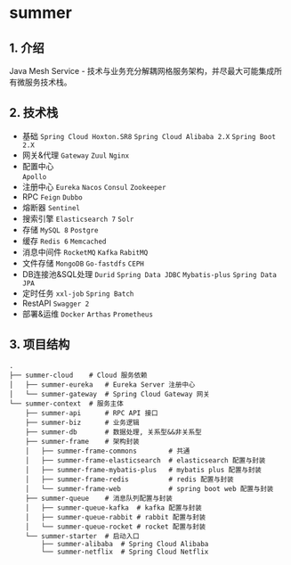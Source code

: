 # summer

## 1. 介绍

Java Mesh Service - 技术与业务充分解耦网格服务架构，并尽最大可能集成所有微服务技术栈。

## 2. 技术栈

- 基础
  `Spring Cloud Hoxton.SR8` `Spring Cloud Alibaba 2.X` `Spring Boot 2.X`
- 网关&代理
  `Gateway` `Zuul` `Nginx`
- 配置中心  
  `Apollo`
- 注册中心
  `Eureka` `Nacos` `Consul` `Zookeeper`
- RPC
  `Feign` `Dubbo`
- 熔断器
  `Sentinel`
- 搜索引擎
  `Elasticsearch 7` `Solr`
- 存储
  `MySQL 8` `Postgre`
- 缓存
  `Redis 6` `Memcached`
- 消息中间件
  `RocketMQ` `Kafka` `RabitMQ`
- 文件存储
  `MongoDB` `Go-fastdfs` `CEPH`
- DB连接池&SQL处理
  `Durid` `Spring Data JDBC` `Mybatis-plus` `Spring Data JPA`
- 定时任务
  `xxl-job` `Spring Batch`
- RestAPI
  `Swagger 2`
- 部署&运维
  `Docker` `Arthas` `Prometheus`

## 3. 项目结构

```shell
.
├── summer-cloud    # Cloud 服务依赖
│   ├── summer-eureka   # Eureka Server 注册中心
│   └── summer-gateway  # Spring Cloud Gateway 网关
└── summer-context  # 服务主体
    ├── summer-api      # RPC API 接口
    ├── summer-biz      # 业务逻辑
    ├── summer-db       # 数据处理, 关系型&&非关系型
    ├── summer-frame    # 架构封装
    │   ├── summer-frame-commons        # 共通
    │   ├── summer-frame-elasticsearch  # elasticsearch 配置与封装
    │   ├── summer-frame-mybatis-plus   # mybatis plus 配置与封装
    │   ├── summer-frame-redis          # redis 配置与封装
    │   └── summer-frame-web            # spring boot web 配置与封装
    ├── summer-queue    # 消息队列配置与封装
    │   ├── summer-queue-kafka  # kafka 配置与封装
    │   ├── summer-queue-rabbit # rabbit 配置与封装
    │   └── summer-queue-rocket # rocket 配置与封装
    └── summer-starter  # 启动入口
        ├── summer-alibaba  # Spring Cloud Alibaba
        └── summer-netflix  # Spring Cloud Netflix
```